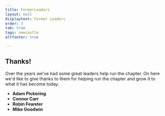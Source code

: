 ```yaml
---
title: FormerLeaders
layout: null
displaytext: Former Leaders
order: 3
tab: true
tags: newcastle
altfooter: true

---
```


## Thanks!

Over the years we've had some great leaders help run the chapter. On here we'd like to give thanks to them for helping run the chapter and grow it to what it has become today.

* **Adam Pickering**
* **Connor Carr**
* **Robin Fewster**
* **Mike Goodwin**